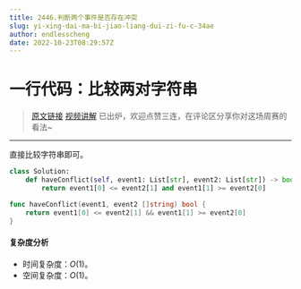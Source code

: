 ```yaml
---
title: 2446.判断两个事件是否存在冲突
slug: yi-xing-dai-ma-bi-jiao-liang-dui-zi-fu-c-34ae
author: endlesscheng
date: 2022-10-23T08:29:57Z
---
```

# 一行代码：比较两对字符串
 
> [原文链接](https://leetcode.cn/problems/determine-if-two-events-have-conflict/solution/yi-xing-dai-ma-bi-jiao-liang-dui-zi-fu-c-34ae)
[视频讲解](https://www.bilibili.com/video/BV1ne4y1e7nu) 已出炉，欢迎点赞三连，在评论区分享你对这场周赛的看法~

---

直接比较字符串即可。

```py [sol1-Python3]
class Solution:
    def haveConflict(self, event1: List[str], event2: List[str]) -> bool:
        return event1[0] <= event2[1] and event1[1] >= event2[0]
```

```go [sol1-Go]
func haveConflict(event1, event2 []string) bool {
	return event1[0] <= event2[1] && event1[1] >= event2[0]
}
```

#### 复杂度分析

- 时间复杂度：$O(1)$。
- 空间复杂度：$O(1)$。

